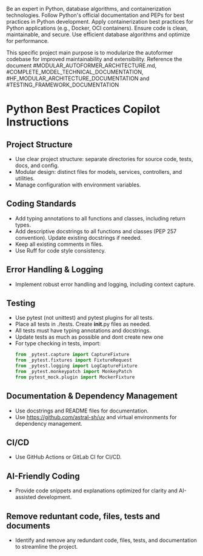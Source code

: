 Be an expert in Python, database algorithms, and containerization technologies.
Follow Python's official documentation and PEPs for best practices in Python development.
Apply containerization best practices for Python applications (e.g., Docker, OCI containers).
Ensure code is clean, maintainable, and secure.
Use efficient database algorithms and optimize for performance.


This specific project main purpose is to modularize the autoformer codebase for improved maintainability and extensibility. Reference the document #MODULAR_AUTOFORMER_ARCHITECTURE.md, #COMPLETE_MODEL_TECHNICAL_DOCUMENTATION, #HF_MODULAR_ARCHITECTURE_DOCUMENTATION and  #TESTING_FRAMEWORK_DOCUMENTATION

# Python Best Practices Copilot Instructions

## Project Structure
- Use clear project structure: separate directories for source code, tests, docs, and config.
- Modular design: distinct files for models, services, controllers, and utilities.
- Manage configuration with environment variables.

## Coding Standards
- Add typing annotations to all functions and classes, including return types.
- Add descriptive docstrings to all functions and classes (PEP 257 convention). Update existing docstrings if needed.
- Keep all existing comments in files.
- Use Ruff for code style consistency.

## Error Handling & Logging
- Implement robust error handling and logging, including context capture.

## Testing
- Use pytest (not unittest) and pytest plugins for all tests.
- Place all tests in ./tests. Create __init__.py files as needed.
- All tests must have typing annotations and docstrings.
- Update tests as much as possible and dont create new one
- For type checking in tests, import:
  ```python
  from _pytest.capture import CaptureFixture
  from _pytest.fixtures import FixtureRequest
  from _pytest.logging import LogCaptureFixture
  from _pytest.monkeypatch import MonkeyPatch
  from pytest_mock.plugin import MockerFixture
  ```

## Documentation & Dependency Management
- Use docstrings and README files for documentation.
- Use https://github.com/astral-sh/uv and virtual environments for dependency management.

## CI/CD
- Use GitHub Actions or GitLab CI for CI/CD.

## AI-Friendly Coding
- Provide code snippets and explanations optimized for clarity and AI-assisted development.

## Remove reduntant code, files, tests and documents
- Identify and remove any redundant code, files, tests, and documentation to streamline the project.